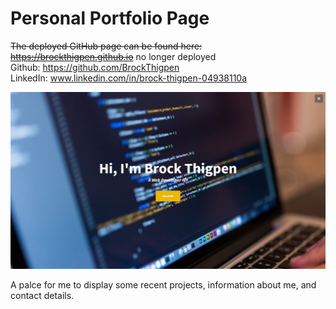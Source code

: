 # Personal Portfolio Page

~~The deployed GitHub page can be found here: https://brockthigpen.github.io~~ no longer deployed 
<br>
Github: https://github.com/BrockThigpen
<br>
LinkedIn: www.linkedin.com/in/brock-thigpen-04938110a

![image](https://raw.githubusercontent.com/BrockThigpen/BrockThigpen.github.io/master/img/preview.jpg)

A palce for me to display some recent projects, information about me, and contact details. 
